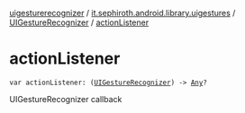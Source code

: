 [uigesturerecognizer](../../index.md) / [it.sephiroth.android.library.uigestures](../index.md) / [UIGestureRecognizer](index.md) / [actionListener](./action-listener.md)

# actionListener

`var actionListener: (`[`UIGestureRecognizer`](index.md)`) -> `[`Any`](https://kotlinlang.org/api/latest/jvm/stdlib/kotlin/-any/index.html)`?`

UIGestureRecognizer callback

